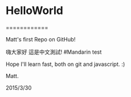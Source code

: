 # HelloWorld
============

Matt's first Repo on GitHub!

嗨大家好 這是中文測試! #Mandarin test

Hope I'll learn fast, both on git and javascript. :)

Matt.

2015/3/30 
